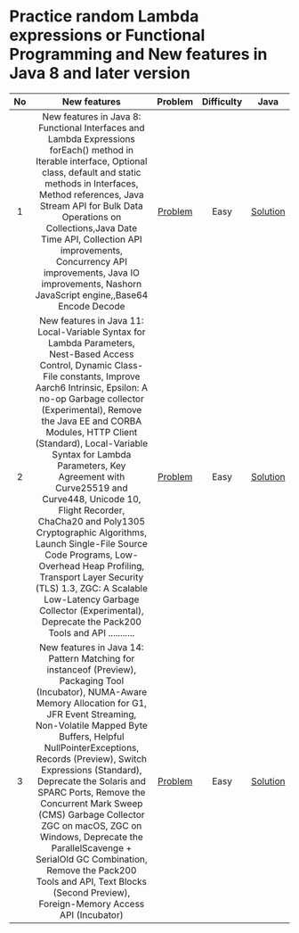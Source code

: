 # Practice random Lambda expressions or Functional Programming and New features in Java 8 and later version  

|   No  |                New features               |                                         Problem                                          | Difficulty |                                                         Java                                                         |   
| :---: | :-------------------------------------: | :--------------------------------------------------------------------------------------: | :--------: |  :--------------------------------------------------------------------------------------------------------------------: |
|   1   |            New features in Java 8: Functional Interfaces and Lambda Expressions forEach() method in Iterable interface, Optional class, default and static methods in Interfaces, Method references, Java Stream API for Bulk Data Operations on Collections,Java Date Time API, Collection API improvements, Concurrency API improvements, Java IO improvements, Nashorn JavaScript engine,,Base64 Encode Decode             |         [Problem](https://www.hackerrank.com/challenges/fp-solve-me-first/problem)          |    Easy    |                   [Solution](https://github.com/masb80/Java_and_JavaEE_works/tree/master/coding_challenge/New_Features)                   | 
|   2   |            New features in Java 11: Local-Variable Syntax for Lambda Parameters, Nest-Based Access Control, Dynamic Class-File constants, Improve Aarch6 Intrinsic,  Epsilon: A no-op Garbage collector (Experimental), Remove the Java EE and CORBA Modules, HTTP Client (Standard), Local-Variable Syntax for Lambda Parameters, Key Agreement with Curve25519 and Curve448, Unicode 10, Flight Recorder, ChaCha20 and Poly1305 Cryptographic Algorithms, Launch Single-File Source Code Programs, Low-Overhead Heap Profiling, Transport Layer Security (TLS) 1.3, ZGC: A Scalable Low-Latency Garbage Collector (Experimental), Deprecate the Pack200 Tools and API ...........          |         [Problem](https://examples.javacodegeeks.com/core-java/java-11-new-features-tutorial/)          |    Easy    |                   [Solution](https://github.com/masb80/Java_and_JavaEE_works/tree/master/coding_challenge/New_Features)                   | 
|   3   |            New features in Java 14: Pattern Matching for instanceof (Preview), Packaging Tool (Incubator), NUMA-Aware Memory Allocation for G1, JFR Event Streaming, Non-Volatile Mapped Byte Buffers, Helpful NullPointerExceptions, Records (Preview), Switch Expressions (Standard), Deprecate the Solaris and SPARC Ports, Remove the Concurrent Mark Sweep (CMS) Garbage Collector ZGC on macOS, ZGC on Windows, Deprecate the ParallelScavenge + SerialOld GC Combination, Remove the Pack200 Tools and API, Text Blocks (Second Preview), Foreign-Memory Access API (Incubator)          |         [Problem](https://www.hackerrank.com/challenges/fp-solve-me-first/problem)          |    Easy    |                   [Solution](https://github.com/masb80/Java_and_JavaEE_works/tree/master/coding_challenge/New_Features) 

     

